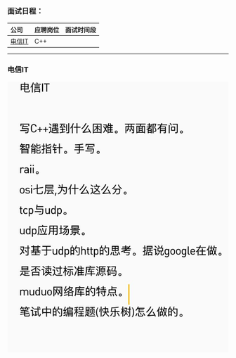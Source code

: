 ### **面试日程：** 

| 公司 | 应聘岗位 |面试时间段 |
| :------------- |:-------------|:-------------|
|[电信IT](#dianxin_it) | C++ | |

----
### <a id="dianxin_it"> 电信IT </a>
![](./imgs/20170913131604.jpg)